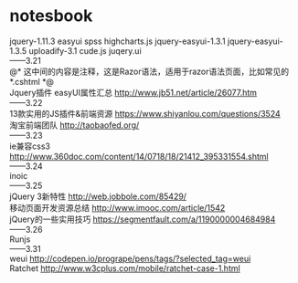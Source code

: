 # notesbook
<!--hello world-->
  jquery-1.11.3
  easyui
  spss
  highcharts.js
  jquery-easyui-1.3.1
  jquery-easyui-1.3.5
  uploadify-3.1
  cude.js
  juqery.ui
  <br>
  ——3.21
  <br>
  @*  这中间的内容是注释，这是Razor语法，适用于razor语法页面，比如常见的*.cshtml  *@
  <br>
  Jquery插件 easyUI属性汇总 http://www.jb51.net/article/26077.htm
  <br>
  ——3.22
  <br>
  13款实用的JS插件&前端资源 https://www.shiyanlou.com/questions/3524
  <br>
  淘宝前端团队 http://taobaofed.org/
  <br>
  ——3.23
  <br>
  ie兼容css3 http://www.360doc.com/content/14/0718/18/21412_395331554.shtml
  <br>
  ——3.24
  <br>
  inoic
  <br>
  ——3.25
  <br>
  jQuery 3新特性 http://web.jobbole.com/85429/
  <br>
  移动页面开发资源总结 http://www.imooc.com/article/1542
  <br>
  jQuery的一些实用技巧 https://segmentfault.com/a/1190000004684984
  <br>
  ——3.26
  <br>
  Runjs
  <br>
   ——3.31
  <br>
  weui  http://codepen.io/progrape/pens/tags/?selected_tag=weui
  <br>
  Ratchet  http://www.w3cplus.com/mobile/ratchet-case-1.html
  <br>
